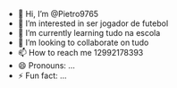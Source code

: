 - 👋 Hi, I’m @Pietro9765
- 👀 I’m interested in ser jogador de futebol
- 🌱 I’m currently learning tudo na escola
- 💞️ I’m looking to collaborate on tudo
- 📫 How to reach me 12992178393
- 😄 Pronouns: ...
- ⚡ Fun fact: ...

<!---
Pietro9765/Pietro9765 is a ✨ special ✨ repository because its `README.md` (this file) appears on your GitHub profile.
You can click the Preview link to take a look at your changes.
--->
